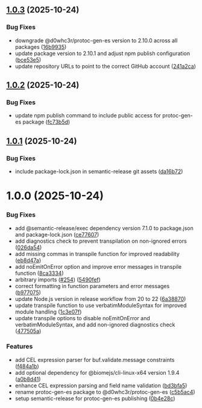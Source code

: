 ## [1.0.3](https://github.com/d0whc3r/protobuf-es/compare/v1.0.2...v1.0.3) (2025-10-24)


### Bug Fixes

* downgrade @d0whc3r/protoc-gen-es version to 2.10.0 across all packages ([16b9935](https://github.com/d0whc3r/protobuf-es/commit/16b99351244dd84165cb10bdc7fad672a7cb6323))
* update package version to 2.10.1 and adjust npm publish configuration ([bce53e5](https://github.com/d0whc3r/protobuf-es/commit/bce53e51ac1220d67ba004fdf07a420b41a4cc47))
* update repository URLs to point to the correct GitHub account ([241a2ca](https://github.com/d0whc3r/protobuf-es/commit/241a2ca2276015315d6f0b34aa179e5d328f9fe9))

## [1.0.2](https://github.com/d0whc3r/protobuf-es/compare/v1.0.1...v1.0.2) (2025-10-24)


### Bug Fixes

* update npm publish command to include public access for protoc-gen-es package ([fc73b5d](https://github.com/d0whc3r/protobuf-es/commit/fc73b5de63e90cf3a10fbf48a2f5a031b3167de4))

## [1.0.1](https://github.com/d0whc3r/protobuf-es/compare/v1.0.0...v1.0.1) (2025-10-24)


### Bug Fixes

* include package-lock.json in semantic-release git assets ([da16b72](https://github.com/d0whc3r/protobuf-es/commit/da16b727a2e19d3c1d77ade83d43c3024626e5ea))

# 1.0.0 (2025-10-24)


### Bug Fixes

* add @semantic-release/exec dependency version 7.1.0 to package.json and package-lock.json ([ce77607](https://github.com/d0whc3r/protobuf-es/commit/ce776073e8bbd7fd8813c79d494d05f8ce16b041))
* add diagnostics check to prevent transpilation on non-ignored errors ([026da54](https://github.com/d0whc3r/protobuf-es/commit/026da54a739ad53a1a4b63a1462f703f148d7a32))
* add missing commas in transpile function for improved readability ([eb8d47a](https://github.com/d0whc3r/protobuf-es/commit/eb8d47af736c12736aae2bd84c2b49daefa1d194))
* add noEmitOnError option and improve error messages in transpile function ([8ca3334](https://github.com/d0whc3r/protobuf-es/commit/8ca333410d809b65fb9d523aa8f8e1b6479ec8d3))
* arbitrary imports ([#254](https://github.com/d0whc3r/protobuf-es/issues/254)) ([5490fef](https://github.com/d0whc3r/protobuf-es/commit/5490fef984969ea66e8ec6ced41b33097691b14a))
* correct formatting in function parameters and error messages ([b977075](https://github.com/d0whc3r/protobuf-es/commit/b9770758bab3a357da4bde93d0a93787b33edd4e))
* update Node.js version in release workflow from 20 to 22 ([6a38870](https://github.com/d0whc3r/protobuf-es/commit/6a38870aaf0d4ff251a23dc0d80a70304cb7557c))
* update transpile function to use verbatimModuleSyntax for improved module handling ([1c3e07f](https://github.com/d0whc3r/protobuf-es/commit/1c3e07f6aabbc5832e2e815cec7083814fededff))
* update transpile options to disable noEmitOnError and verbatimModuleSyntax, and add non-ignored diagnostics check ([477505a](https://github.com/d0whc3r/protobuf-es/commit/477505a82c26c59c16c46c3a6c1e7552158c56bf))


### Features

* add CEL expression parser for buf.validate.message constraints ([f484a1b](https://github.com/d0whc3r/protobuf-es/commit/f484a1b1de6c94a35387fdc3ca0cdd0f91f27ec4))
* add optional dependency for @biomejs/cli-linux-x64 version 1.9.4 ([a0b8d41](https://github.com/d0whc3r/protobuf-es/commit/a0b8d410f37701ecfc839dfc7e10a50c77a919fe))
* enhance CEL expression parsing and field name validation ([bd3bfa5](https://github.com/d0whc3r/protobuf-es/commit/bd3bfa5d796fca8f9deaf5cee1e0b0f6e0959100))
* rename protoc-gen-es package to @d0whc3r/protoc-gen-es ([c5b5ac4](https://github.com/d0whc3r/protobuf-es/commit/c5b5ac492e4597bf5d1f15c0a93dac8195cf35f2))
* setup semantic-release for protoc-gen-es publishing ([0b4e28c](https://github.com/d0whc3r/protobuf-es/commit/0b4e28cfe852f6d5bdf6dad4214ff854a954e19d))
